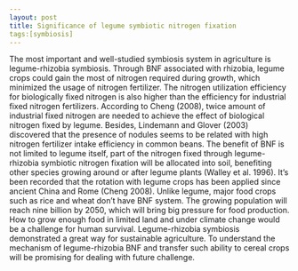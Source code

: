 ```yaml
---
layout: post
title: Significance of legume symbiotic nitrogen fixation
tags:[symbiosis]
---
```


The most important and well-studied symbiosis system in agriculture is legume-rhizobia symbiosis. Through BNF associated with rhizobia, legume crops could gain the most of nitrogen required during growth, which minimized the usage of nitrogen fertilizer. The nitrogen utilization efficiency for biologically fixed nitrogen is also higher than the efficiency for industrial fixed nitrogen fertilizers. According to Cheng (2008), twice amount of industrial fixed nitrogen are needed to achieve the effect of biological nitrogen fixed by legume. Besides, Lindemann and Glover (2003) discovered that the presence of nodules seems to be related with high nitrogen fertilizer intake efficiency in common beans. The benefit of BNF is not limited to legume itself, part of the nitrogen fixed through legume-rhizobia symbiotic nitrogen fixation will be allocated into soil, benefiting other species growing around or after legume plants (Walley et al. 1996). It’s been recorded that the rotation with legume crops has been applied since ancient China and Rome (Cheng 2008).
Unlike legume, major food crops such as rice and wheat don’t have BNF system. The growing population will reach nine billion by 2050, which will bring big pressure for food production. How to grow enough food in limited land and under climate change would be a challenge for human survival. Legume-rhizobia symbiosis demonstrated a great way for sustainable agriculture. To understand the mechanism of legume-rhizobia BNF and transfer such ability to cereal crops will be promising for dealing with future challenge.

